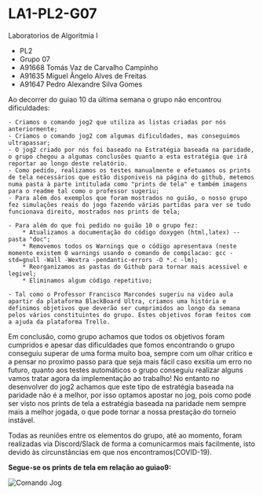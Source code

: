 # LA1-PL2-G07
Laboratorios de Algoritmia I
- PL2 
- Grupo 07 
- A91668 Tomás Vaz de Carvalho Campinho 
- A91635 Miguel Ângelo Alves de Freitas 
- A91647 Pedro Alexandre Silva Gomes

Ao decorrer do guiao 10 da última semana o grupo não encontrou dificuldades:

	- Criamos o comando jog2 que utiliza as listas criadas por nós anteriormente;
	- Criamos o comando jog2 com algumas dificuldades, mas conseguimos ultrapassar;
	- O jog2 criado por nós foi baseado na Estratégia baseada na paridade, o grupo chegou a algumas conclusões quanto a esta estratégia que irá reportar ao longo deste relatório.
	- Como pedido, realizamos os testes manualmente e efetuamos os prints de tela necessários que estão disponiveis na página do github, metemos numa pasta à parte intitulada como "prints de tela" e também imagens para o readme tal como o professor sugeriu;
	- Para além dos exemplos que foram mostrados no guião, o nosso grupo fez simulações reais do jogo fazendo várias partidas para ver se tudo funcionava direito, mostrados nos prints de tela;

	- Para além do que foi pedido no guião 10 o grupo fez:
		* Atualizamos a documentação do código doxygen (html,latex) -- pasta "doc";
		* Removemos todos os Warnings que o código apresentava (neste momento existem 0 warnings usando o comando de compilacao: gcc -std=gnull -Wall -Wextra -pendantic-errors -O *.c -lm);
		* Reorganizamos as pastas do Github para tornar mais acessivel e legivel;
		* Eliminamos algum código repetitivo;

	- Tal como o Professor Francisco Marcondes sugeriu na video aula apartir da plataforma BlackBoard Ultra, criamos uma história e definimos objetivos que deverão ser cumprimidos ao longo da semana pelos vários constituintes do grupo. Estes objetivos foram feitos com a ajuda da plataforma Trello.

Em conclusão, como grupo achamos que todos os objetivos foram cumpridos e apesar das dificuldades que fomos encontrando o grupo conseguiu superar de uma forma muito boa, sempre com um olhar critico e a pensar no proximo passo para que seja mais fácil caso exsitia um erro no futuro, quanto aos testes automáticos o grupo conseguiu realizar alguns vamos tratar agora da implementação ao trabalho!
No entanto no desenvolver do jog2 achamos que este tipo de estratégia baseada na paridade não é a melhor, por isso optamos apostar no jog, pois como pode ser visto nos prints de tela a estratégia baseada na paridade nem sempre mais a melhor jogada, o que pode tornar a nossa prestação do torneio instável.

Todas as reuniões entre os elementos do grupo, até ao momento, foram realizadas via Discord/Slack de forma a comunicarmos mais facilmente, isto devido às circunstâncias em que nos encontramos(COVID-19).


<b>Segue-se os prints de tela em relação ao guiao9:</b>

![Comando Jog](https://github.com/TomasCampinho/LA1-PL2-G07/blob/master/Prints%20de%20telas/Guiao9/Implementa%C3%A7%C3%A3o%20do%20comando%20jog.png)